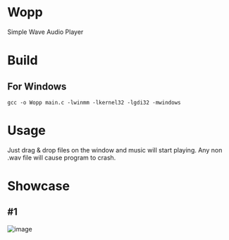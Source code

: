 # Wopp
Simple Wave Audio Player

# Build

## For Windows
```
gcc -o Wopp main.c -lwinmm -lkernel32 -lgdi32 -mwindows
```
# Usage

Just drag & drop files on the window and music will start playing.
Any non .wav file will cause program to crash.

# Showcase

## #1
![image](https://github.com/truew1n/Wopp/assets/48839784/9c017210-5716-4c0c-b5ea-d7c71569ebe4)
